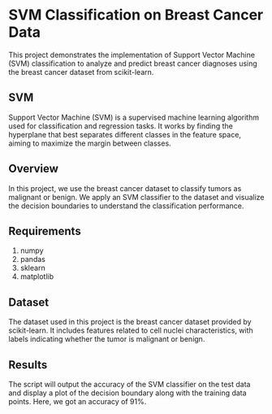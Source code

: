 # SVM Classification on Breast Cancer Data
This project demonstrates the implementation of Support Vector Machine (SVM) classification to analyze and predict breast cancer diagnoses using the breast cancer dataset from scikit-learn.

##  SVM
Support Vector Machine (SVM) is a supervised machine learning algorithm used for classification and regression tasks. It works by finding the hyperplane that best separates different classes in the feature space, aiming to maximize the margin between classes.

## Overview
In this project, we use the breast cancer dataset to classify tumors as malignant or benign. We apply an SVM classifier to the dataset and visualize the decision boundaries to understand the classification performance.

## Requirements
1. numpy
2. pandas
3. sklearn
4. matplotlib

## Dataset
The dataset used in this project is the breast cancer dataset provided by scikit-learn. It includes features related to cell nuclei characteristics, with labels indicating whether the tumor is malignant or benign.

## Results
The script will output the accuracy of the SVM classifier on the test data and display a plot of the decision boundary along with the training data points. Here, we got an accuracy of 91%. 
